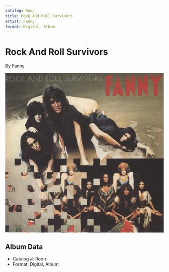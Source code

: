 ```yaml
---
catalog: Roon
title: Rock And Roll Survivors
artist: Fanny
format: Digital, Album
---
```


# Rock And Roll Survivors

By Fanny

![](../../assets/albumcovers/Fanny-Rock_And_Roll_Survivors.png)

## Album Data

- Catalog #: Roon
- Format: Digital, Album

